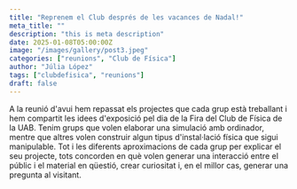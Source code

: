```yaml
---
title: "Reprenem el Club després de les vacances de Nadal!"
meta_title: ""
description: "this is meta description"
date: 2025-01-08T05:00:00Z
image: "/images/gallery/post3.jpeg"
categories: ["reunions", "Club de Física"]
author: "Júlia López"
tags: ["clubdefisica", "reunions"]
draft: false
---
```


A la reunió d'avui hem repassat els projectes que cada grup està treballant i hem compartit les idees d'exposició pel dia de la Fira del Club de Física de la UAB. Tenim grups que volen elaborar una simulació amb ordinador, mentre que altres volen construir algun tipus d'instal·lació física que sigui manipulable. Tot i les diferents aproximacions de cada grup per explicar el seu projecte, tots concorden en què volen generar una interacció entre el públic i el material en qüestió, crear curiositat i, en el millor cas, generar una pregunta al visitant.

